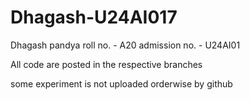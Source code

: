 # Dhagash-U24AI017

Dhagash pandya 
roll no. - A20
admission no. - U24AI01

All code are posted in the respective branches 

some experiment is not uploaded orderwise by github
